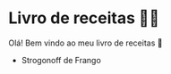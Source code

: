 # Livro de receitas :man_student:

Olá! Bem vindo ao meu  livro de receitas :wave:

- Strogonoff de Frango
